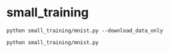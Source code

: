 # small_training


```
python small_training/mnist.py --download_data_only

python small_training/mnist.py


```
